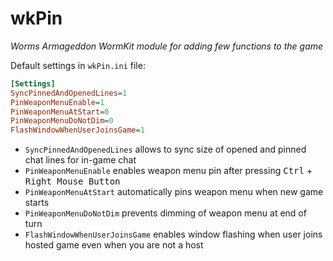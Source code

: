 # wkPin
_Worms Armageddon WormKit module for adding few functions to the game_


Default settings in `wkPin.ini` file:
```ini
[Settings]
SyncPinnedAndOpenedLines=1
PinWeaponMenuEnable=1
PinWeaponMenuAtStart=0
PinWeaponMenuDoNotDim=0
FlashWindowWhenUserJoinsGame=1
```

- `SyncPinnedAndOpenedLines` allows to sync size of opened and pinned chat lines for in-game chat
- `PinWeaponMenuEnable` enables weapon menu pin after pressing <kbd>Ctrl</kbd> + <kbd>Right Mouse Button</kbd>
- `PinWeaponMenuAtStart` automatically pins weapon menu when new game starts
- `PinWeaponMenuDoNotDim` prevents dimming of weapon menu at end of turn
- `FlashWindowWhenUserJoinsGame` enables window flashing when user joins hosted game even when you are not a host
